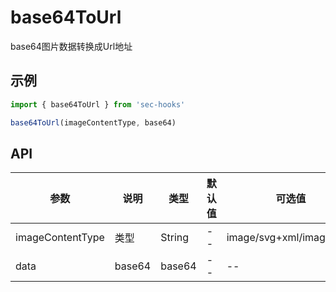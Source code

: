 # base64ToUrl

base64图片数据转换成Url地址

## 示例


```js
import { base64ToUrl } from 'sec-hooks'

base64ToUrl(imageContentType, base64)

```
## API
|参数|说明|类型|默认值|可选值|
|-|-|-|-|-|
|imageContentType|类型	|String|--|image/svg+xml/image/gif...|
|data|base64	|base64|--|--|